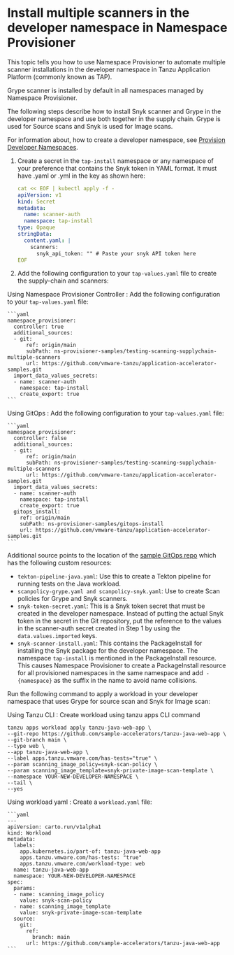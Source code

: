 # Install multiple scanners in the developer namespace in Namespace Provisioner

This topic tells you how to use Namespace Provisioner to automate multiple scanner installations
in the developer namespace in Tanzu Application Platform (commonly known as TAP).

Grype scanner is installed by default in all namespaces managed by Namespace Provisioner.

The following steps describe how to install Snyk scanner and Grype in the developer namespace and
use both together in the supply chain. Grype is used for Source scans and Snyk is used for
Image scans.

For information about, how to create a developer namespace, see [Provision Developer Namespaces](provision-developer-ns.hbs.md).

1. Create a secret in the `tap-install` namespace or any namespace of your preference that contains
the Snyk token in YAML format. It must have .yaml or .yml in the key as shown here:

    ```yaml
    cat << EOF | kubectl apply -f -
    apiVersion: v1
    kind: Secret
    metadata:
      name: scanner-auth
      namespace: tap-install
    type: Opaque
    stringData:
      content.yaml: |
        scanners:
          snyk_api_token: "" # Paste your snyk API token here
    EOF
    ```

2. Add the following configuration to your `tap-values.yaml` file to create the supply-chain and scanners:

Using Namespace Provisioner Controller
: Add the following configuration to your `tap-values.yaml` file:

    ```yaml
    namespace_provisioner:
      controller: true
      additional_sources:
      - git:
          ref: origin/main
          subPath: ns-provisioner-samples/testing-scanning-supplychain-multiple-scanners
          url: https://github.com/vmware-tanzu/application-accelerator-samples.git
      import_data_values_secrets:
      - name: scanner-auth
        namespace: tap-install
        create_export: true
    ```

Using GitOps
: Add the following configuration to your `tap-values.yaml` file:

    ```yaml
    namespace_provisioner:
      controller: false
      additional_sources:
      - git:
          ref: origin/main
          subPath: ns-provisioner-samples/testing-scanning-supplychain-multiple-scanners
          url: https://github.com/vmware-tanzu/application-accelerator-samples.git
      import_data_values_secrets:
      - name: scanner-auth
        namespace: tap-install
        create_export: true
      gitops_install:
        ref: origin/main
        subPath: ns-provisioner-samples/gitops-install
        url: https://github.com/vmware-tanzu/application-accelerator-samples.git
    ```

Additional source points to the location of the [sample GitOps repo](https://github.com/vmware-tanzu/application-accelerator-samples/tree/main/ns-provisioner-samples/testing-scanning-supplychain-multiple-scanners) which has the following custom resources:

- `tekton-pipeline-java.yaml`: Use this to create a Tekton pipeline for running tests on the Java workload.
- `scanpolicy-grype.yaml and scanpolicy-snyk.yaml`: Use to create Scan policies for Grype and Snyk scanners.
- `snyk-token-secret.yaml`: This is a Snyk token secret that must be created in the developer namespace. Instead of putting the actual Snyk token in the secret in the Git repository, put the reference to the values in the scanner-auth secret created in Step 1 by using the `data.values.imported` keys.
- `snyk-scanner-install.yaml`: This contains the PackageInstall for installing the Snyk package for the developer namespace. The namespace `tap-install` is mentioned in the PackageInstall resource. This causes Namespace Provisioner to create a PackageInstall resource for all provisioned namespaces in the same namespace and add` -{namespace}` as the suffix in the name to avoid name collisions.

Run the following command to apply a workload in your developer namespace that uses Grype for source
scan and Snyk for Image scan:

Using Tanzu CLI
: Create workload using tanzu apps CLI command

  ```shell
  tanzu apps workload apply tanzu-java-web-app \
  --git-repo https://github.com/sample-accelerators/tanzu-java-web-app \
  --git-branch main \
  --type web \
  --app tanzu-java-web-app \
  --label apps.tanzu.vmware.com/has-tests="true" \
  --param scanning_image_policy=snyk-scan-policy \
  --param scanning_image_template=snyk-private-image-scan-template \
  --namespace YOUR-NEW-DEVELOPER-NAMESPACE \
  --tail \
  --yes
  ```

Using workload yaml
: Create a `workload.yaml` file:

    ```yaml
    ---
    apiVersion: carto.run/v1alpha1
    kind: Workload
    metadata:
      labels:
        app.kubernetes.io/part-of: tanzu-java-web-app
        apps.tanzu.vmware.com/has-tests: "true"
        apps.tanzu.vmware.com/workload-type: web
      name: tanzu-java-web-app
      namespace: YOUR-NEW-DEVELOPER-NAMESPACE
    spec:
      params:
      - name: scanning_image_policy
        value: snyk-scan-policy
      - name: scanning_image_template
        value: snyk-private-image-scan-template
      source:
        git:
          ref:
            branch: main
          url: https://github.com/sample-accelerators/tanzu-java-web-app
    ```
